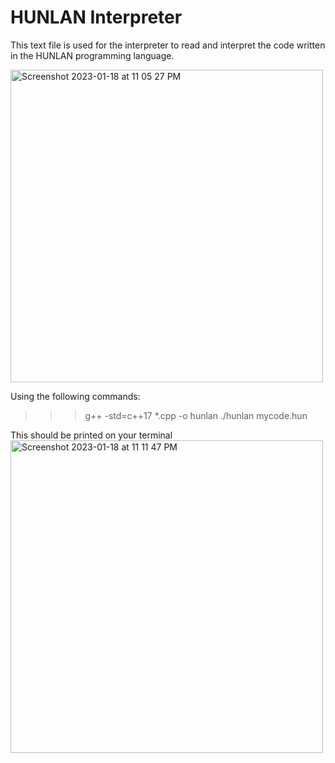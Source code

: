 # HUNLAN Interpreter



This text file is used for the interpreter to read and interpret the code written in the HUNLAN programming language.

<img width="500" alt="Screenshot 2023-01-18 at 11 05 27 PM" src="https://user-images.githubusercontent.com/119764873/213352683-95905171-cb84-4dee-ae83-0e4b24f345c6.png">

Using the following commands:
>>>  g++  -std=c++17  *.cpp  -o hunlan
>>>   ./hunlan  mycode.hun

This should be printed on your terminal 
<img width="500" alt="Screenshot 2023-01-18 at 11 11 47 PM" src="https://user-images.githubusercontent.com/119764873/213353387-67aef8a7-12b1-4d5e-8f33-77c8e8664669.png">
